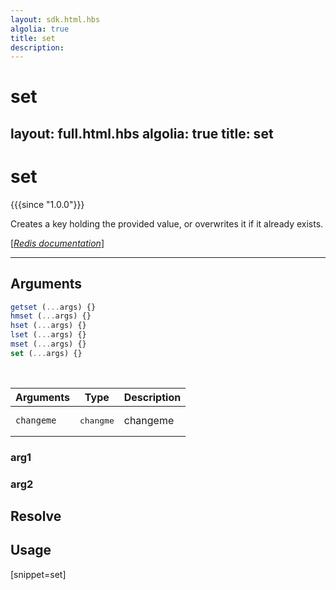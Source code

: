 ```yaml
---
layout: sdk.html.hbs
algolia: true
title: set
description:
---
```


# set
layout: full.html.hbs
algolia: true
title: set
---

# set

{{{since "1.0.0"}}}

Creates a key holding the provided value, or overwrites it if it already exists.

[[_Redis documentation_]](https://redis.io/commands/set)

---

## Arguments

```js
getset (...args) {}
hmset (...args) {}
hset (...args) {}
lset (...args) {}
mset (...args) {}
set (...args) {}

```

<br/>

| Arguments    | Type    | Description |
|--------------|---------|-------------|
| ``changeme`` | <pre>changme</pre> | changeme    |

### arg1

### arg2

## Resolve

## Usage

[snippet=set]
